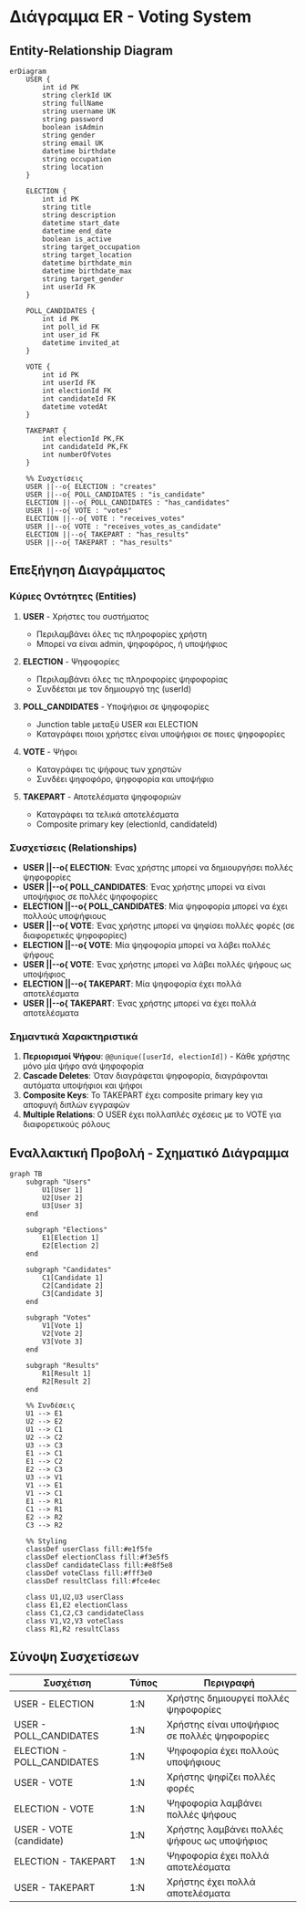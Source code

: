
# Διάγραμμα ER - Voting System

## Entity-Relationship Diagram

```mermaid
erDiagram
    USER {
        int id PK
        string clerkId UK
        string fullName
        string username UK
        string password
        boolean isAdmin
        string gender
        string email UK
        datetime birthdate
        string occupation
        string location
    }

    ELECTION {
        int id PK
        string title
        string description
        datetime start_date
        datetime end_date
        boolean is_active
        string target_occupation
        string target_location
        datetime birthdate_min
        datetime birthdate_max
        string target_gender
        int userId FK
    }

    POLL_CANDIDATES {
        int id PK
        int poll_id FK
        int user_id FK
        datetime invited_at
    }

    VOTE {
        int id PK
        int userId FK
        int electionId FK
        int candidateId FK
        datetime votedAt
    }

    TAKEPART {
        int electionId PK,FK
        int candidateId PK,FK
        int numberOfVotes
    }

    %% Συσχετίσεις
    USER ||--o{ ELECTION : "creates"
    USER ||--o{ POLL_CANDIDATES : "is_candidate"
    ELECTION ||--o{ POLL_CANDIDATES : "has_candidates"
    USER ||--o{ VOTE : "votes"
    ELECTION ||--o{ VOTE : "receives_votes"
    USER ||--o{ VOTE : "receives_votes_as_candidate"
    ELECTION ||--o{ TAKEPART : "has_results"
    USER ||--o{ TAKEPART : "has_results"
```

## Επεξήγηση Διαγράμματος

### Κύριες Οντότητες (Entities)

1. **USER** - Χρήστες του συστήματος
   - Περιλαμβάνει όλες τις πληροφορίες χρήστη
   - Μπορεί να είναι admin, ψηφοφόρος, ή υποψήφιος

2. **ELECTION** - Ψηφοφορίες
   - Περιλαμβάνει όλες τις πληροφορίες ψηφοφορίας
   - Συνδέεται με τον δημιουργό της (userId)

3. **POLL_CANDIDATES** - Υποψήφιοι σε ψηφοφορίες
   - Junction table μεταξύ USER και ELECTION
   - Καταγράφει ποιοι χρήστες είναι υποψήφιοι σε ποιες ψηφοφορίες

4. **VOTE** - Ψήφοι
   - Καταγράφει τις ψήφους των χρηστών
   - Συνδέει ψηφοφόρο, ψηφοφορία και υποψήφιο

5. **TAKEPART** - Αποτελέσματα ψηφοφοριών
   - Καταγράφει τα τελικά αποτελέσματα
   - Composite primary key (electionId, candidateId)

### Συσχετίσεις (Relationships)

- **USER ||--o{ ELECTION**: Ένας χρήστης μπορεί να δημιουργήσει πολλές ψηφοφορίες
- **USER ||--o{ POLL_CANDIDATES**: Ένας χρήστης μπορεί να είναι υποψήφιος σε πολλές ψηφοφορίες
- **ELECTION ||--o{ POLL_CANDIDATES**: Μία ψηφοφορία μπορεί να έχει πολλούς υποψήφιους
- **USER ||--o{ VOTE**: Ένας χρήστης μπορεί να ψηφίσει πολλές φορές (σε διαφορετικές ψηφοφορίες)
- **ELECTION ||--o{ VOTE**: Μία ψηφοφορία μπορεί να λάβει πολλές ψήφους
- **USER ||--o{ VOTE**: Ένας χρήστης μπορεί να λάβει πολλές ψήφους ως υποψήφιος
- **ELECTION ||--o{ TAKEPART**: Μία ψηφοφορία έχει πολλά αποτελέσματα
- **USER ||--o{ TAKEPART**: Ένας χρήστης μπορεί να έχει πολλά αποτελέσματα

### Σημαντικά Χαρακτηριστικά

1. **Περιορισμοί Ψήφου**: `@@unique([userId, electionId])` - Κάθε χρήστης μόνο μία ψήφο ανά ψηφοφορία
2. **Cascade Deletes**: Όταν διαγράφεται ψηφοφορία, διαγράφονται αυτόματα υποψήφιοι και ψήφοι
3. **Composite Keys**: Το TAKEPART έχει composite primary key για αποφυγή διπλών εγγραφών
4. **Multiple Relations**: Ο USER έχει πολλαπλές σχέσεις με το VOTE για διαφορετικούς ρόλους

## Εναλλακτική Προβολή - Σχηματικό Διάγραμμα

```mermaid
graph TB
    subgraph "Users"
        U1[User 1]
        U2[User 2]
        U3[User 3]
    end

    subgraph "Elections"
        E1[Election 1]
        E2[Election 2]
    end

    subgraph "Candidates"
        C1[Candidate 1]
        C2[Candidate 2]
        C3[Candidate 3]
    end

    subgraph "Votes"
        V1[Vote 1]
        V2[Vote 2]
        V3[Vote 3]
    end

    subgraph "Results"
        R1[Result 1]
        R2[Result 2]
    end

    %% Συνδέσεις
    U1 --> E1
    U2 --> E2
    U1 --> C1
    U2 --> C2
    U3 --> C3
    E1 --> C1
    E1 --> C2
    E2 --> C3
    U3 --> V1
    V1 --> E1
    V1 --> C1
    E1 --> R1
    C1 --> R1
    E2 --> R2
    C3 --> R2

    %% Styling
    classDef userClass fill:#e1f5fe
    classDef electionClass fill:#f3e5f5
    classDef candidateClass fill:#e8f5e8
    classDef voteClass fill:#fff3e0
    classDef resultClass fill:#fce4ec

    class U1,U2,U3 userClass
    class E1,E2 electionClass
    class C1,C2,C3 candidateClass
    class V1,V2,V3 voteClass
    class R1,R2 resultClass
```

## Σύνοψη Συσχετίσεων

| Συσχέτιση | Τύπος | Περιγραφή |
|-----------|-------|-----------|
| USER - ELECTION | 1:N | Χρήστης δημιουργεί πολλές ψηφοφορίες |
| USER - POLL_CANDIDATES | 1:N | Χρήστης είναι υποψήφιος σε πολλές ψηφοφορίες |
| ELECTION - POLL_CANDIDATES | 1:N | Ψηφοφορία έχει πολλούς υποψήφιους |
| USER - VOTE | 1:N | Χρήστης ψηφίζει πολλές φορές |
| ELECTION - VOTE | 1:N | Ψηφοφορία λαμβάνει πολλές ψήφους |
| USER - VOTE (candidate) | 1:N | Χρήστης λαμβάνει πολλές ψήφους ως υποψήφιος |
| ELECTION - TAKEPART | 1:N | Ψηφοφορία έχει πολλά αποτελέσματα |
| USER - TAKEPART | 1:N | Χρήστης έχει πολλά αποτελέσματα |
